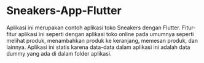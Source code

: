 # Sneakers-App-Flutter

Aplikasi ini merupakan contoh aplikasi toko Sneakers dengan Flutter. Fitur-fitur aplikasi ini seperti dengan aplikasi toko online pada umumnya seperti melihat produk, menambahkan produk ke keranjang, memesan produk, dan lainnya. Aplikasi ini statis karena data-data dalam aplikasi ini adalah data dummy yang ada di dalam folder aplikasi.
